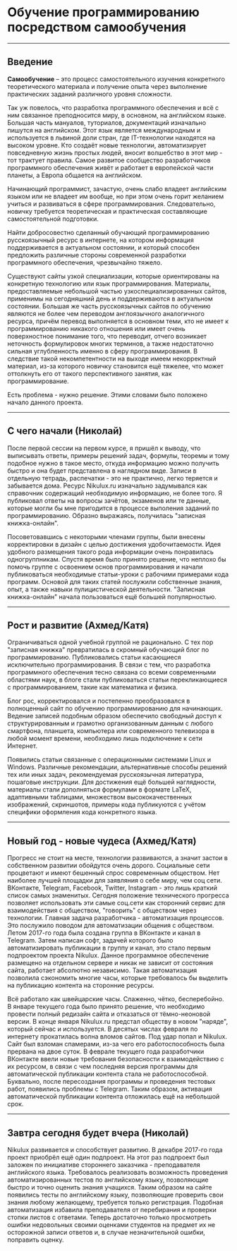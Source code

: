 # Обучение программированию посредством самообучения

***

## Введение

**Самообучение** – это процесс самостоятельного изучения конкретного теоретического материала и получение опыта через выполнение практических заданий различного уровня сложности. 

Так уж повелось, что разработка программного обеспечения и всё с ним связанное преподносится миру, в основном, на английском языке. Большая часть мануалов, туториалов, документаций изначально пишутся на английском. Этот язык является международным и используется в львиной доли стран, где IT-технологии находятся на высоком уровне. Кто создаёт новые технологии, автоматизирует повседневную жизнь простых людей, вносит волшебство в этот мир - тот трактует правила. Самое развитое сообщество разработчиков программного обеспечения живёт и работает в европейской части планеты, а Европа общается на английском.

Начинающий программист, зачастую, очень слабо владеет английским языком или не владеет им вообще, но при этом очень горит желанием учиться и развиваться в сфере программирования. Следовательно, новичку требуется теоретическая и практическая составляющие самостоятельной подготовки. 

Найти добросовестно сделанный обучающий программированию русскоязычный ресурс в интернете, на котором информация поддерживается в актуальном состоянии, и который способен предложить различные стороны современной разработки программного обеспечения, чрезвычайно тяжело.

Существуют сайты узкой специализации, которые ориентированы на конкретную технологию или язык программирования. Материалы, предоставляемые небольшой частью узкоспециализированных сайтов, применимы на сегодняшний день и поддерживаются в актуальном состоянии. Большая же часть русскоязычных сайтов по обучению являются не более чем переводом англоязычного аналогичного ресурса, причём перевод выполняется в основном теми, кто не имеет к программированию никакого отношения или имеет очень поверхностное понимание того, что переводит, отчего возникает неточность формулировок многих терминов, а также недостаточно сильная углубленность именно в сферу программирования. В следствие такой некомпетентности на выходе имеем некорректный материал, из-за которого новичку становится ещё тяжелее, что может оттолкнуть его от такого перспективного занятия, как программирование.

Есть проблема - нужно решение. Этими словами было положено начало данного проекта. 

***
## С чего начали (Николай)

После первой сессии на первом курсе, я пришёл к выводу, что выписывать ответы, примеры решений задач, формулы, теоремы и тому подобное нужно в такое место, откуда информацию можно получить быстро и она будет представлена в наглядном виде. Записи в отдельную тетрадь, распечатки - это не практично, легко теряется и забывается дома. Ресурс Nikulux.ru изначально задумывался как справочник содержащий необходимую информацию, не более того. Я публиковал ответы на вопросы зачётов, экзаменов или те данные, которые могли бы мне пригодится в процессе выполения заданий по программированию. Образно выражаясь, получилась "записная книжка-онлайн". 

Посоветовавшись с некоторыми членами группы, были внесены корректировки в дизайн с целью достижения удобочитаемости. Идея удобного размещения такого рода информации очень понравилась одногруппникам. Спустя время было принято решение, что неплохо бы помочь группе с освоением основ программирования и начали публиковаться необходимые статьи-уроки с рабочими примерами кода программ. Основой для таких статей послужили собственные знания, опыт, а также навыки пулицистической деятельности. "Записная книжка-онлайн" начала пользоваться ещё большей популярностью. 

***

## Рост и развитие (Ахмед/Катя)

Ограничиваться одной учебной группой не рационально. С тех пор "записная книжка" превратилась в скромный обучающий блог по программированию. Публиковались статьи касающиеся исключительно программирования. В связи с тем, что разработка программного обеспечения тесно связана со всеми современными областями наук, в блоге стали публиковаться статьи перекликающиеся с программированием, такие как математика и физика.

Блог рос, корректировался и постепенно преобразовался в полноценный сайт по обучению программированию для начинающих. Ведение записей подобным образом обеспечило свободный доступ к структурированным и грамотно организованным данным с любого смартфона, планшета, компьютера или современного телевизора в любой момент времени, необходимо лишь подключение к сети Интернет. 

Появились статьи связанные с операционными системами Linux и Windows. Различные рекомендации, альтернативные способы решений тех или иных задач, рекомендуемая русскоязычная литература, пошаговые инструкции. Для достижения ещё большей наглядности, материалы стали дополняться формулами в формате LaTeX, адаптивными таблицами, множеством высококачественных изображений, скриншотов, примеры кода публикуются с учётом специфики оформления кода конкретного языка. 

***

## Новый год - новые чудеса (Ахмед/Катя)

Прогресс не стоит на месте, технологии развиваются, а значит застои в собственном развитии обойдутся очень дорого. Социальные сети процветают и имеют бешенный спрос современным обществом. Нет наиболее лучшей площадки для заявляния о себе миру, чем соц сети. ВКонтакте, Telegram, Facebook, Twitter, Instagram - это лишь краткий список самых знаменитых. Сегодня положение технического прогресса позволяет использовать эти самые соц.сети как сторонний сервис для взаимодействия с обществом, "говорить" с обществом через технологии. Главная задача разработчика - автоматизация процессов. Это послужило поводом для автоматизации общения с обществом. Летом 2017-го года была создана группа в ВКонтакте и канал в Telegram. Затем написан софт, задачей которого было автоматизировать публикации в группу и канал, это стало первым подпроектом проекта Nikulux. Данное программное обеспечение размещено на отдельном сервере и никак не зависит от состояния сайта, работает абсолютно независимо. Такая автоматизация позволила сэкономить многие часы, которые требовалось бы выделить на публикацию контента на сторонние ресурсы.

Всё работало как швейцарские часы. Слаженно, чётко, бесперебойно. В январе текущего года было принято решение, что необходимо провести полный редизайн сайта и отказаться от тёмно-неоновой версии. В конце января Nikulux.ru предстал обществу в новом "наряде", который сейчас и используется. В десятых числах февраля по интернету прокатилась волна вломов сайтов. Под удар попал и Nikulux. Сайт был взломан спамерами, из-за чего его работоспособность была прервана на двое суток. В феврале текущего года разработчики ВКонтакте ввели новые требования безопасности к взаимодействию с их ресурсом, в связи с чем последняя версия программы для автоматической публикации контента стала не работоспособной. Буквально, после пересоздания программы и проведения тестовых работ, появились проблемы с Telegram. Таким образом, активация автоматической публикации контента отложилась ещё на небольшой срок.

***

## Завтра сегодня будет вчера (Николай)

Nikulux развивается и способствует развитию. В декабре 2017-го года проект приобрёл ещё один подпроект. На этот раз подпроект был заложен по инициативе стороннего заказчика - преподавателя английского языка. Требовалось реализовать возможность проведения автоматизированных тестов по английскому языку, позволяющие быстро и точно оценить знания учащихся. Таким образом на сайте появились тесты по английскому языку, позволяющие проверить свои знания любому желающему, требуется только регистрация. Подобная автоматизация избавила преподавателя от перебирания и проверки стопки листов с ответами. Теперь достаточно только просмотреть ошибки недовольных своими оценками студентов на предмет их не осторожной записи ответов и, в случае незначительной ошибки, поправить оценку. 